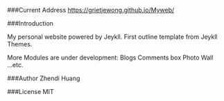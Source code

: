 ###Current Address
https://grietjewong.github.io/Myweb/

###Introduction

My personal website powered by Jeykll.
First outline template from Jeykll Themes.

More Modules are under development:
Blogs
Comments box
Photo Wall
...etc.

###Author
Zhendi Huang

###License
MIT
